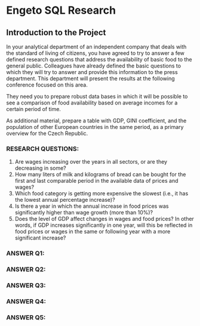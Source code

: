 # Engeto SQL Research

## Introduction to the Project

In your analytical department of an independent company that deals with the standard of living of citizens, you have agreed to try to answer a few defined research questions that address the availability of basic food to the general public. Colleagues have already defined the basic questions to which they will try to answer and provide this information to the press department. This department will present the results at the following conference focused on this area.

They need you to prepare robust data bases in which it will be possible to see a comparison of food availability based on average incomes for a certain period of time.

As additional material, prepare a table with GDP, GINI coefficient, and the population of other European countries in the same period, as a primary overview for the Czech Republic.

### RESEARCH QUESTIONS:

1. Are wages increasing over the years in all sectors, or are they decreasing in some?
2. How many liters of milk and kilograms of bread can be bought for the first and last comparable period in the available data of prices and wages?
3. Which food category is getting more expensive the slowest (i.e., it has the lowest annual percentage increase)?
4. Is there a year in which the annual increase in food prices was significantly higher than wage growth (more than 10%)?
5. Does the level of GDP affect changes in wages and food prices? In other words, if GDP increases significantly in one year, will this be reflected in food prices or wages in the same or following year with a more significant increase?

### ANSWER Q1:

### ANSWER Q2:

### ANSWER Q3:

### ANSWER Q4:

### ANSWER Q5:
